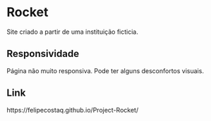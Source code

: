 <h1>Rocket</h1>
<p>Site criado a partir de uma instituição ficticia.</p>
<h2>Responsividade</h2>
 <p>Página não muito responsiva. Pode ter alguns desconfortos visuais.</p>
 <h2>Link</h2>
<p>https://felipecostaq.github.io/Project-Rocket/</p>
